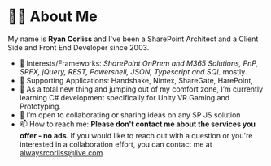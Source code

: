 <h1>👨‍💻 <strong>About Me</strong></h1>

My name is <strong>Ryan Corliss</strong> and I've been a SharePoint Architect and a Client Side and Front End Developer since 2003.

- 👀 Interests/Frameworks: <em>SharePoint OnPrem and M365 Solutions, PnP, SPFX, jQuery, REST, Powershell, JSON, Typescript and SQL</em> mostly.
- 👀 Supporting Applications: Handshake, Nintex, ShareGate, HarePoint, 
- 🌱 As a total new thing and jumping out of my comfort zone, I’m currently learning C# development specifically for Unity VR Gaming and Prototyping.
- 💞️ I’m open to collaborating or sharing ideas on any SP JS solution
- 📫 How to reach me: <strong>Please don't contact me about the services you offer - no ads</strong>.  If you would like to reach out with a question or you're interested in a collaboration effort, you can contact me at alwaysrcorliss@live.com

<!---
alwaysrcorliss/alwaysrcorliss is a ✨ special ✨ repository because its `README.md` (this file) appears on your GitHub profile.
You can click the Preview link to take a look at your changes.
--->

